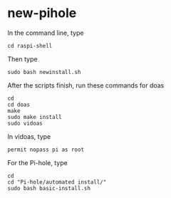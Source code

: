 # new-pihole
In the command line, type
```
cd raspi-shell
```
Then type
```
sudo bash newinstall.sh
```
After the scripts finish, run these commands for doas
```
cd
cd doas
make
sudo make install
sudo vidoas
```
In vidoas, type
```
permit nopass pi as root
```
For the Pi-hole, type
```
cd
cd "Pi-hole/automated install/"
sudo bash basic-install.sh
```
